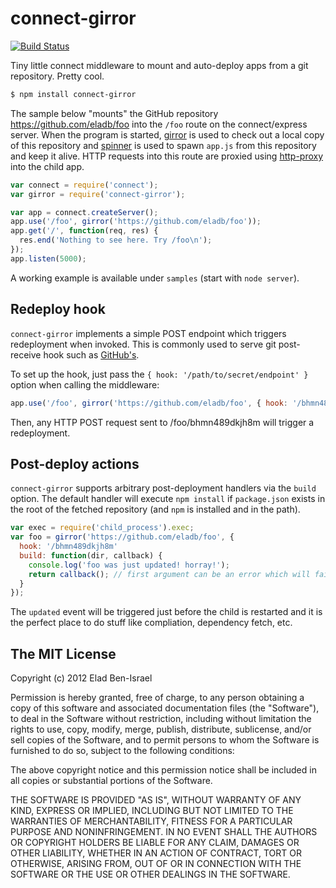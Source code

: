 # connect-girror

[![Build Status](https://secure.travis-ci.org/eladb/node-connect-girror.png?branch=master)](http://travis-ci.org/eladb/node-connect-girror)

Tiny little connect middleware to mount and auto-deploy apps from a git repository. Pretty cool.

```bash
$ npm install connect-girror
```

The sample below "mounts" the GitHub repository https://github.com/eladb/foo into the `/foo`
route on the connect/express server. When the program is started, [girror](https://github.com/eladb/node-girror) is used to check out a local copy of this repository and [spinner](https://github.com/eladb/node-spinner) is used to spawn `app.js` from this repository and keep it alive. HTTP requests into this route are proxied using [http-proxy](https://github.com/nodejitsu/node-http-proxy) into the child app.

```js
var connect = require('connect');
var girror = require('connect-girror');

var app = connect.createServer();
app.use('/foo', girror('https://github.com/eladb/foo'));
app.get('/', function(req, res) {
  res.end('Nothing to see here. Try /foo\n');
});
app.listen(5000);
```

A working example is available under `samples` (start with `node server`).

## Redeploy hook

`connect-girror` implements a simple POST endpoint which triggers redeployment when invoked.
This is commonly used to serve git post-receive hook such as [GitHub's](http://help.github.com/post-receive-hooks).

To set up the hook, just pass the `{ hook: '/path/to/secret/endpoint' }` option when calling the middleware:

```js
app.use('/foo', girror('https://github.com/eladb/foo', { hook: '/bhmn489dkjh8m' }));
```

Then, any HTTP POST request sent to /foo/bhmn489dkjh8m will trigger a redeployment.

## Post-deploy actions

`connect-girror` supports arbitrary post-deployment handlers via the `build` option.
The default handler will execute `npm install` if `package.json` exists in the root of the
fetched repository (and `npm` is installed and in the path).

```js
var exec = require('child_process').exec;
var foo = girror('https://github.com/eladb/foo', { 
  hook: '/bhmn489dkjh8m' 
  build: function(dir, callback) {
    console.log('foo was just updated! horray!');
    return callback(); // first argument can be an error which will fail the deployment
  }
});
```

The `updated` event will be triggered just before the child is restarted and it is the perfect place to do stuff like compliation, dependency fetch, etc.

## The MIT License

Copyright (c) 2012 Elad Ben-Israel

Permission is hereby granted, free of charge, to any person obtaining a copy of this software and associated documentation files (the "Software"), to deal in the Software without restriction, including without limitation the rights to use, copy, modify, merge, publish, distribute, sublicense, and/or sell copies of the Software, and to permit persons to whom the Software is furnished to do so, subject to the following conditions:

The above copyright notice and this permission notice shall be included in all copies or substantial portions of the Software.

THE SOFTWARE IS PROVIDED "AS IS", WITHOUT WARRANTY OF ANY KIND, EXPRESS OR IMPLIED, INCLUDING BUT NOT LIMITED TO THE WARRANTIES OF MERCHANTABILITY, FITNESS FOR A PARTICULAR PURPOSE AND NONINFRINGEMENT. IN NO EVENT SHALL THE AUTHORS OR COPYRIGHT HOLDERS BE LIABLE FOR ANY CLAIM, DAMAGES OR OTHER LIABILITY, WHETHER IN AN ACTION OF CONTRACT, TORT OR OTHERWISE, ARISING FROM, OUT OF OR IN CONNECTION WITH THE SOFTWARE OR THE USE OR OTHER DEALINGS IN THE SOFTWARE.
